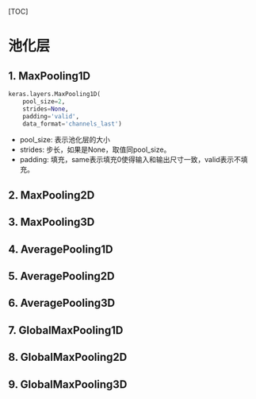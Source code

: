 [TOC]

# 池化层

## 1. MaxPooling1D

```python
keras.layers.MaxPooling1D(
    pool_size=2,
    strides=None,
    padding='valid',
    data_format='channels_last')
```

- pool_size: 表示池化层的大小
- strides: 步长，如果是None，取值同pool_size。
- padding: 填充，same表示填充0使得输入和输出尺寸一致，valid表示不填充。

## 2. MaxPooling2D

## 3. MaxPooling3D

## 4. AveragePooling1D

## 5. AveragePooling2D

## 6. AveragePooling3D

## 7. GlobalMaxPooling1D

## 8. GlobalMaxPooling2D

## 9. GlobalMaxPooling3D
